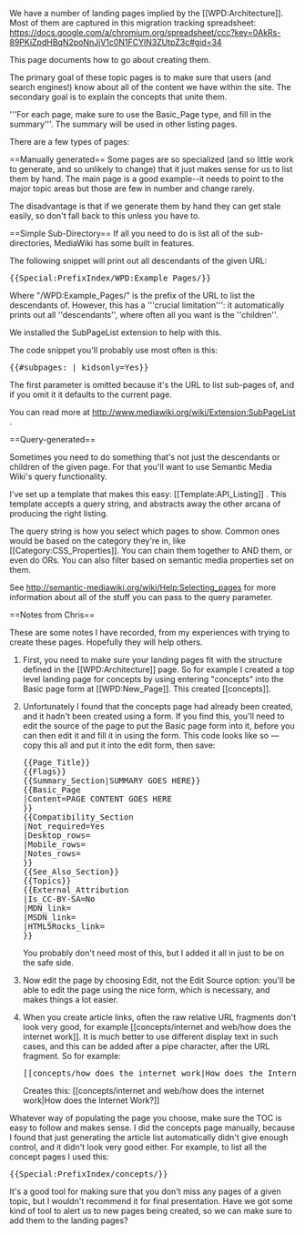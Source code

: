 We have a number of landing pages implied by the [[WPD:Architecture]]. Most of them are captured in this migration tracking spreadsheet: https://docs.google.com/a/chromium.org/spreadsheet/ccc?key=0AkRs-89PKiZpdHBqN2poNnJjV1c0N1FCYlN3ZUtpZ3c#gid=34

This page documents how to go about creating them.

The primary goal of these topic pages is to make sure that users (and search engines!) know about all of the content we have within the site. The secondary goal is to explain the concepts that unite them.

'''For each page, make sure to use the Basic_Page type, and fill in the summary'''. The summary will be used in other listing pages.

There are a few types of pages:

==Manually generated==
Some pages are so specialized (and so little work to generate, and so unlikely to change) that it just makes sense for us to list them by hand. The main page is a good example--it needs to point to the major topic areas but those are few in number and change rarely.

The disadvantage is that if we generate them by hand they can get stale easily, so don't fall back to this unless you have to.

==Simple Sub-Directory==
If all you need to do is list all of the sub-directories, MediaWiki has some built in features.

The following snippet will print out all descendants of the given URL:
<pre>
{{Special:PrefixIndex/WPD:Example_Pages/}}
</pre>
Where "/WPD:Example_Pages/" is the prefix of the URL to list the descendants of. However, this has a '''crucial limitation''': it automatically prints out all ''descendants'', where often all you want is the ''children''.

We installed the SubPageList extension to help with this.

The code snippet you'll probably use most often is this: 
<pre>
{{#subpages: | kidsonly=Yes}}
</pre>

The first parameter is omitted because it's the URL to list sub-pages of, and if you omit it it defaults to the current page.

You can read more at http://www.mediawiki.org/wiki/Extension:SubPageList .

==Query-generated==

Sometimes you need to do something that's not just the descendants or children of the given page. For that you'll want to use Semantic Media Wiki's query functionality.

I've set up a template that makes this easy: [[Template:API_Listing]] . This template accepts a query string, and abstracts away the other arcana of producing the right listing.

The query string is how you select which pages to show. Common ones would be based on the category they're in, like <nowiki>[[Category:CSS_Properties]]</nowiki>. You can chain them together to AND them, or even do ORs. You can also filter based on semantic media properties set on them.

See http://semantic-mediawiki.org/wiki/Help:Selecting_pages for more information about all of the stuff you can pass to the query parameter.

==Notes from Chris==

These are some notes I have recorded, from my experiences with trying to create these pages. Hopefully they will help others.

<ol>

<li>
<p>First, you need to make sure your landing pages fit with the structure defined in the [[WPD:Architecture]] page. So for example I created a top level landing page for concepts by using entering "concepts" into the Basic page form at [[WPD:New_Page]]. This created [[concepts]].</p>
</li>
<li>
<p>Unfortunately I found that the concepts page had already been created, and it hadn't been created using a form. If you find this, you'll need to edit the source of the page to put the Basic page form into it, before you can then edit it and fill it in using the form. This code looks like so — copy this all and put it into the edit form, then save:</p>

<pre>{{Page_Title}}
{{Flags}}
{{Summary_Section|SUMMARY GOES HERE}}
{{Basic_Page
|Content=PAGE CONTENT GOES HERE
}}
{{Compatibility_Section
|Not_required=Yes
|Desktop_rows=
|Mobile_rows=
|Notes_rows=
}}
{{See_Also_Section}}
{{Topics}}
{{External_Attribution
|Is_CC-BY-SA=No
|MDN_link=
|MSDN_link=
|HTML5Rocks_link=
}}</pre>

<p>You probably don't need most of this, but I added it all in just to be on the safe side.</p>

</li>

<li>
<p>Now edit the page by choosing Edit, not the Edit Source option: you'll be able to edit the page using the nice form, which is necessary, and makes things a lot easier.</p>
</li>

<li>
<p>When you create article links, often the raw relative URL fragments don't look very good, for example [[concepts/internet and web/how does the internet work]]. It is much better to use different display text in such cases, and this can be added after a pipe character, after the URL fragment. So for example:</p>

<pre>[[concepts/how does the internet work|How does the Internet Work?]]</pre>

<p>Creates this: [[concepts/internet and web/how does the internet work|How does the Internet Work?]]</p>
</li>

</ol>

Whatever way of populating the page you choose, make sure the TOC is easy to follow and makes sense. I did the concepts page manually, because I found that just generating the article list automatically didn't give enough control, and it didn't look very good either. For example, to list all the concept pages I used this:

<pre>{{Special:PrefixIndex/concepts/}}</pre>

It's a good tool for making sure that you don't miss any pages of a given topic, but I wouldn't recommend it for final presentation. Have we got some kind of tool to alert us to new pages being created, so we can make sure to add them to the landing pages?